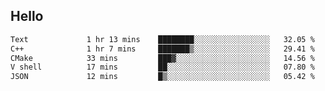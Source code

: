 ## Hello
<!--START_SECTION:waka-->

```txt
Text             1 hr 13 mins    ████████░░░░░░░░░░░░░░░░░   32.05 %
C++              1 hr 7 mins     ███████▒░░░░░░░░░░░░░░░░░   29.41 %
CMake            33 mins         ███▓░░░░░░░░░░░░░░░░░░░░░   14.56 %
V shell          17 mins         ██░░░░░░░░░░░░░░░░░░░░░░░   07.80 %
JSON             12 mins         █▒░░░░░░░░░░░░░░░░░░░░░░░   05.42 %
```

<!--END_SECTION:waka-->
